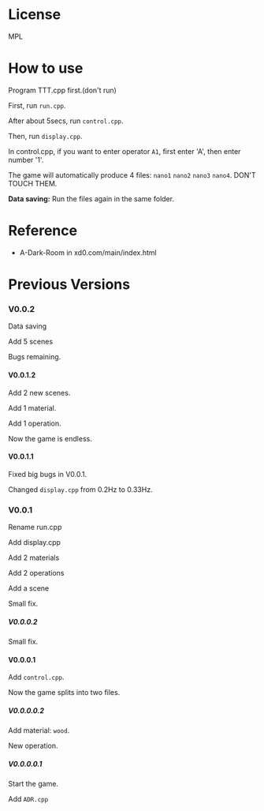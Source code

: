 # License

MPL

# How to use

Program TTT.cpp first.(don't run)

First, run `run.cpp`.

After about 5secs, run `control.cpp`.

Then, run `display.cpp`.

In control.cpp, if you want to enter operator `A1`, first enter 'A', then enter number '1'.

The game will automatically produce 4 files: `nano1` `nano2` `nano3` `nano4`. DON'T TOUCH THEM.

**Data saving:** Run the files again in the same folder.

# Reference

- A-Dark-Room in xd0.com/main/index.html

# Previous Versions

### V0.0.2

Data saving

Add 5 scenes

Bugs remaining.

#### V0.0.1.2

Add 2 new scenes.

Add 1 material.

Add 1 operation.

Now the game is endless.

#### V0.0.1.1

Fixed big bugs in V0.0.1.

Changed `display.cpp` from 0.2Hz to 0.33Hz.

### V0.0.1

Rename run.cpp

Add display.cpp

Add 2 materials

Add 2 operations

Add a scene

Small fix.

##### V0.0.0.2

Small fix.

#### V0.0.0.1

Add `control.cpp`.

Now the game splits into two files.

##### V0.0.0.0.2

Add material:  `wood`.

New operation.

##### V0.0.0.0.1

Start the game.

Add `ADR.cpp`
